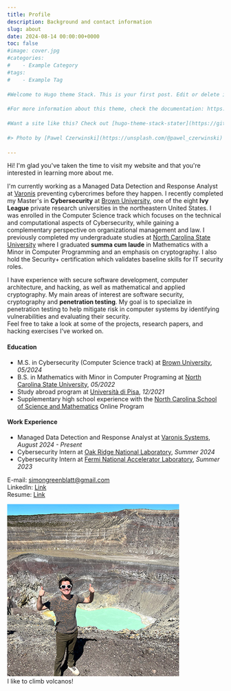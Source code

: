 ```yaml
---
title: Profile
description: Background and contact information
slug: about
date: 2024-08-14 00:00:00+0000
toc: false
#image: cover.jpg
#categories:
#    - Example Category
#tags:
#    - Example Tag

#Welcome to Hugo theme Stack. This is your first post. Edit or delete it, then start writing!

#For more information about this theme, check the documentation: https://docs.stack.jimmycai.com/

#Want a site like this? Check out [hugo-theme-stack-stater](https://github.com/CaiJimmy/#hugo-theme-stack-starter)

#> Photo by [Pawel Czerwinski](https://unsplash.com/@pawel_czerwinski) on [Unsplash](https://#unsplash.com/)

---
```


Hi! I'm glad you've taken the time to visit my website and that you're interested in learning more about me.

I'm currently working as a Managed Data Detection and Response Analyst at [Varonis](https://www.varonis.com/) preventing cybercrimes before they happen. I recently completed my Master's in **Cybersecurity** at [Brown University](https://www.brown.edu/), one of the eight **Ivy League** private research universities in the northeastern United States. I was enrolled in the Computer Science track which focuses on the technical and computational aspects of Cybersecurity, while gaining a complementary perspective on organizational management and law. I previously completed my undergraduate studies at [North Carolina State University](https://www.ncsu.edu/) where I graduated **summa cum laude** in Mathematics with a Minor in Computer Programming and an emphasis on cryptography. I also hold the Security+ certification which validates baseline skills for IT security roles.

I have experience with secure software development, computer architecture, and hacking, as well as mathematical and applied cryptography. My main areas of interest are software security, cryptography and **penetration testing**. My goal is to specialize in penetration testing to help mitigate risk in computer systems by identifying vulnerabilities and evaluating their security.  
Feel free to take a look at some of the projects, research papers, and hacking exercises I've worked on.

#### Education

- M.S. in Cybersecurity (Computer Science track) at [Brown University](https://www.brown.edu/), *05/2024*
- B.S. in Mathematics with Minor in Computer Programing at [North Carolina State University](https://www.ncsu.edu/), *05/2022*
- Study abroad program at [Università di Pisa](https://www.unipi.it/), *12/2021*
- Supplementary high school experience with the [North Carolina School of Science and Mathematics](https://www.ncssm.edu/) Online Program

#### Work Experience

- Managed Data Detection and Response Analyst at [Varonis Systems](https://www.varonis.com/), *August 2024 - Present*
- Cybersecurity Intern at [Oak Ridge National Laboratory](https://www.ornl.gov/), *Summer 2024*
- Cybersecurity Intern at [Fermi National Accelerator Laboratory](https://www.fnal.gov/), *Summer 2023*

E-mail: [simongreenblatt@gmail.com](mailto:simongreenblatt@gmail.com)  
LinkedIn: [Link](https://www.linkedin.com/in/simon-greenblatt)  
Resume: [Link](resume_cyber.pdf)

![ ](climb.jpg)  
I like to climb volcanos!
